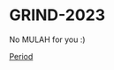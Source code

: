 # GRIND-2023

No MULAH for you :)

[Period](https://media.tenor.com/8nhLKgT1uYgAAAAM/period-thats-it.gif)
